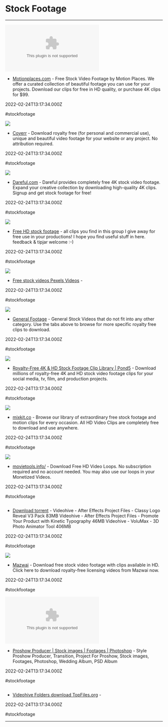 # Stock Footage

---

![](https://rdl.ink/render/https%3A%2F%2Fwww.motionplaces.com)

- [Motionplaces.com](https://www.motionplaces.com) - Free Stock Video Footage by Motion Places. We offer a curated collection of beautiful footage you can use for your projects. Download our clips for free in HD quality, or purchase 4K clips for $99.

2022-02-24T13:17:34.000Z

#stockfootage

![](https://storage.googleapis.com/coverr-public/coverr_meta_image.jpg)

- [Coverr](https://coverr.co) - Download royalty free (for personal and commercial use), unique and beautiful video footage for your website or any project. No attribution required.

2022-02-24T13:17:34.000Z

#stockfootage

![](https://dareful.com/wp-content/uploads/2020/11/tokyosunrise1000.jpg)

- [Dareful.com](https://dareful.com) - Dareful provides completely free 4K stock video footage. Expand your creative collection by downloading high-quality 4K clips. Signup and get stock footage for free!

2022-02-24T13:17:34.000Z

#stockfootage

![](https://rdl.ink/render/https%3A%2F%2Fvimeo.com%2Fgroups%2Ffreehd)

- [Free HD stock footage](https://vimeo.com/groups/freehd) - all clips you find in this group I give away for free use in your productions! I hope you find useful stuff in here. feedback & tipjar welcome :-)

2022-02-24T13:17:34.000Z

#stockfootage

![](https://www.pexels.com/assets/static/images/meta/pexels-stock-photos.jpg)

- [Free stock videos Pexels Videos](https://www.pexels.com/videos) - 

2022-02-24T13:17:34.000Z

#stockfootage

![](http://2.bp.blogspot.com/-mTq0TETtllA/Tp7hYQ_QhOI/AAAAAAAAAHk/600xB1wNPZ4/w1200-h630-p-k-no-nu/General.jpg)

- [General Footage](https://www.beachfrontbroll.com/p/general-stock-video.html) - General Stock Videos that do not fit into any other category.  Use the tabs above to browse for more specific royalty free clips to download.

2022-02-24T13:17:34.000Z

#stockfootage

![](https://st.pond5.com/images/p5logo_1200px.png)

- [Royalty-Free 4K & HD Stock Footage Clip Library | Pond5](https://www.pond5.com/stock-footage?free=1) - Download millions of royalty-free 4K and HD stock video footage clips for your social media, tv, film, and production projects.

2022-02-24T13:17:34.000Z

#stockfootage

![](https://mixkit.imgix.net/static/OG-meta/video.jpg?q=80&auto=format%2Ccompress)

- [mixkit.co](https://mixkit.co/free-stock-video) - Browse our library of extraordinary free stock footage and motion clips for every occasion. All HD Video Clips are completely free to download and use anywhere.

2022-02-24T13:17:34.000Z

#stockfootage

![](https://rdl.ink/render/https%3A%2F%2Fmovietools.info)

- [movietools.info/](https://movietools.info) - Download Free HD Video Loops. No subscription required and no account needed. You may also use our loops in your Monetized Videos.

2022-02-24T13:17:34.000Z

#stockfootage

![]()

- [Download torrent](https://gw1.torlook.info/videohive) - Videohive - After Effects Project Files - Classy Logo Reveal V3 Pack 83MB Videohive - After Effects Project Files - Promote Your Product with Kinetic Typography 46MB Videohive - VoluMax - 3D Photo Animator Tool 406MB

2022-02-24T13:17:34.000Z

#stockfootage

![](https://mazwai.com/assets/images/logo.png)

- [Mazwai](https://mazwai.com/#/grid) - Download free stock video footage with clips available in HD. Click here to download royalty-free licensing videos from Mazwai now.

2022-02-24T13:17:34.000Z

#stockfootage

![](https://rdl.ink/render/https%3A%2F%2Fdinhquanx4.blogspot.com)

- [Proshow Producer | Stock images | Footages | Photoshop](https://dinhquanx4.blogspot.com) - Style Proshow Producer, Transition, Project For Proshow, Stock images, Footages, Photoshop, Wedding Album, PSD Album

2022-02-24T13:17:34.000Z

#stockfootage

![]()

- [Videohive Folders download TopFiles.org](https://topfiles.org/list/bjwor3ifkm) - 

2022-02-24T13:17:34.000Z

#stockfootage

---

